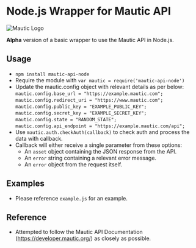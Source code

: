 # Node.js Wrapper for Mautic API

![Mautic Logo](https://avatars2.githubusercontent.com/u/5257677?s=200&v=4 "Mautic Logo")

**Alpha** version of a basic wrapper to use the Mautic API in Node.js.

## Usage

  - `npm install mautic-api-node`
  - Require the module with `var mautic = require('mautic-api-node')`
  - Update the mautic.config object with relevant details as per below:
	`mautic.config.base_url = "https://example.mautic.com";`\
	`mautic.config.redirect_uri = "https://www.mautic.com";`\
	`mautic.config.public_key = "EXAMPLE_PUBLIC_KEY";`\
	`mautic.config.secret_key = "EXAMPLE_SECRET_KEY";`\
	`mautic.config.state = "RANDOM_STATE";`\
	`mautic.config.api_endpoint = "https://example.mautic.com/api";`
  - Use `mautic.auth.checkAuth(callback)` to check auth and process the data with callback.
  - Callback will either receive a single parameter from these options:
    - An `asset` object containing the JSON response from the API.
    - An `error` string containing a relevant error message.
    - An `error` object from the request itself.

## Examples

  - Please reference `example.js` for an example.

## Reference

  - Attempted to follow the Mautic API Documentation (https://developer.mautic.org/) as closely as possible.